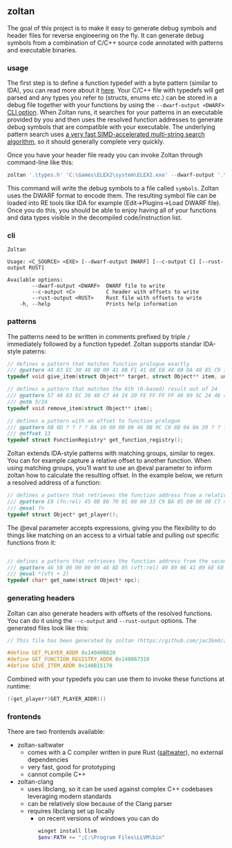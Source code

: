 ## zoltan
The goal of this project is to make it easy to generate debug symbols and header files for reverse engineering on the fly.
It can generate debug symbols from a combination of C/C++ source code annotated with patterns and executable binaries.

### usage
The first step is to define a function typedef with a byte pattern (similar to IDA), you can read more about it [here](#patterns).
Your C/C++ file with typedefs will get parsed and any types you refer to (structs, enums etc.) can be stored in a debug file together with your functions by using the `--dwarf-output <DWARF>` [CLI option](#cli).
When Zoltan runs, it searches for your patterns in an executable provided by you and then uses the resolved function addresses to generate debug symbols that are compatible with your executable.
The underlying pattern search uses [a very fast SIMD-accelerated multi-string search algorithm](https://github.com/BurntSushi/aho-corasick), so it should generally complete very quickly.

Once you have your header file ready you can invoke Zoltan through command-line like this:
```powershell
zoltan '.\types.h' 'C:\Games\ELEX2\system\ELEX2.exe' --dwarf-output '.\symbols'
```
This command will write the debug symbols to a file called `symbols`. Zoltan uses the DWARF format to encode them. The resulting symbol file can be loaded into RE tools like IDA for example (Edit->Plugins->Load DWARF file).
Once you do this, you should be able to enjoy having all of your functions and data types visible in the decompiled code/instruction list.

### cli
```
Zoltan

Usage: <C_SOURCE> <EXE> [--dwarf-output DWARF] [--c-output C] [--rust-output RUST]

Available options:
        --dwarf-output <DWARF>  DWARF file to write
        --c-output <C>          C header with offsets to write
        --rust-output <RUST>    Rust file with offsets to write
    -h, --help                  Prints help information
```

### patterns
The patterns need to be written in comments prefixed by triple `/` immediately followed by a function typedef.
Zoltan supports standar IDA-style paterns:
```C
// defines a pattern that matches function prologue exactly
/// @pattern 48 83 EC 30 48 8B 09 41 8B F1 41 8B E8 48 8B DA 48 85 C9 74 65
typedef void give_item(struct Object** target, struct Object** item, unsigned int quantity);

// defines a pattern that matches the 6th (0-based) result out of 24
/// @pattern 57 48 83 EC 30 48 C7 44 24 20 FE FF FF FF 48 89 5C 24 48 48 8B
/// @nth 5/24
typedef void remove_item(struct Object** item);

// defines a pattern with an offset to function prologue
/// @pattern 8B 0D ? ? ? ? BA 10 00 00 00 48 8B 0C C8 8B 04 0A 39 ? ? ? ? 01 7F 16
/// @offset 13
typedef struct FunctionRegistry* get_function_registry();
```

Zoltan extends IDA-style patterns with matching groups, similar to regex. You can for example capture a relative offset to another function.
When using matching groups, you'll want to use an @eval parameter to inform zoltan how to calculate the resulting offset.
In the example below, we return a resolved address of a function:
```C
// defines a pattern that retrieves the function address from a relative CALL instruction 
/// @pattern E8 (fn:rel) 45 8B 86 70 01 00 00 33 C9 BA 05 00 00 00 C7 44 24 30 02 00 00 00
/// @eval fn
typedef struct Object* get_player();
```

The @eval parameter accepts expressions, giving you the flexibility to do things like matching on an access to a virtual table and pulling out specific functions from it:
```C

// defines a pattern that retrieves the function address from the second slot of a virtual table
/// @pattern 46 58 00 00 00 00 48 8D 05 (vft:rel) 49 89 06 41 89 6E 60 49 8B C6 4C
/// @eval *(vft + 2)
typedef char* get_name(struct Object* npc);
```

### generating headers
Zoltan can also generate headers with offsets of the resolved functions. You can do it using the `--c-output` and `--rust-output` options.
The generated files look like this:
```C
// This file has been generated by zoltan (https://github.com/jac3km4/zoltan)

#define GET_PLAYER_ADDR 0x14040B820
#define GET_FUNCTION_REGISTRY_ADDR 0x140867310
#define GIVE_ITEM_ADDR 0x140B15170
```
Combined with your typedefs you can use them to invoke these functions at runtime:
```C
((get_player*)GET_PLAYER_ADDR)()
```

### frontends
There are two frontends available:
- zoltan-saltwater
    - comes with a C compiler written in pure Rust ([saltwater](https://github.com/jac3km4/saltwater)), no external dependencies
    - very fast, good for prototyping
    - cannot compile C++
- zoltan-clang
    - uses libclang, so it can be used against complex C++ codebases leveraging modern standards
    - can be relatively slow because of the Clang parser
    - requires libclang set up locally
        - on recent versions of windows you can do
            ```powershell
            winget install llvm
            $env:PATH += ";C:\Program Files\LLVM\bin"
            ```
